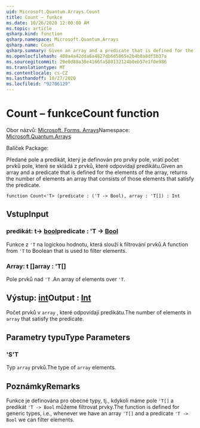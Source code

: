 ```yaml
---
uid: Microsoft.Quantum.Arrays.Count
title: Count – funkce
ms.date: 10/26/2020 12:00:00 AM
ms.topic: article
qsharp.kind: function
qsharp.namespace: Microsoft.Quantum.Arrays
qsharp.name: Count
qsharp.summary: Given an array and a predicate that is defined for the elements of the array, returns the number of elements an array that consists of those elements that satisfy the predicate.
ms.openlocfilehash: 408a4a42dda6a4827db6d5865e2b4b8a8df5b37a
ms.sourcegitcommit: 29e0d88a30e4166fa580132124b0eb57e1f0e986
ms.translationtype: MT
ms.contentlocale: cs-CZ
ms.lasthandoff: 10/27/2020
ms.locfileid: "92706129"
---
```

# <a name="count-function"></a><span data-ttu-id="6f358-102">Count – funkce</span><span class="sxs-lookup"><span data-stu-id="6f358-102">Count function</span></span>

<span data-ttu-id="6f358-103">Obor názvů: [Microsoft. Forms. Arrays](xref:Microsoft.Quantum.Arrays)</span><span class="sxs-lookup"><span data-stu-id="6f358-103">Namespace: [Microsoft.Quantum.Arrays](xref:Microsoft.Quantum.Arrays)</span></span>

<span data-ttu-id="6f358-104">Balíček [](https://nuget.org/packages/)</span><span class="sxs-lookup"><span data-stu-id="6f358-104">Package: [](https://nuget.org/packages/)</span></span>


<span data-ttu-id="6f358-105">Předané pole a predikát, který je definován pro prvky pole, vrátí počet prvků pole, které se skládá z prvků, které odpovídají predikátu.</span><span class="sxs-lookup"><span data-stu-id="6f358-105">Given an array and a predicate that is defined for the elements of the array, returns the number of elements an array that consists of those elements that satisfy the predicate.</span></span>

```qsharp
function Count<'T> (predicate : ('T -> Bool), array : 'T[]) : Int
```


## <a name="input"></a><span data-ttu-id="6f358-106">Vstup</span><span class="sxs-lookup"><span data-stu-id="6f358-106">Input</span></span>

### <a name="predicate--t---bool"></a><span data-ttu-id="6f358-107">predikát: t-> [bool](xref:microsoft.quantum.lang-ref.bool)</span><span class="sxs-lookup"><span data-stu-id="6f358-107">predicate : 'T -> [Bool](xref:microsoft.quantum.lang-ref.bool)</span></span>

<span data-ttu-id="6f358-108">Funkce z `'T` na logickou hodnotu, která slouží k filtrování prvků.</span><span class="sxs-lookup"><span data-stu-id="6f358-108">A function from `'T` to Boolean that is used to filter elements.</span></span>


### <a name="array--t"></a><span data-ttu-id="6f358-109">Array: t []</span><span class="sxs-lookup"><span data-stu-id="6f358-109">array : 'T[]</span></span>

<span data-ttu-id="6f358-110">Pole prvků nad `'T` .</span><span class="sxs-lookup"><span data-stu-id="6f358-110">An array of elements over `'T`.</span></span>



## <a name="output--int"></a><span data-ttu-id="6f358-111">Výstup: [int](xref:microsoft.quantum.lang-ref.int)</span><span class="sxs-lookup"><span data-stu-id="6f358-111">Output : [Int](xref:microsoft.quantum.lang-ref.int)</span></span>

<span data-ttu-id="6f358-112">Počet prvků v `array` , které odpovídají predikátu.</span><span class="sxs-lookup"><span data-stu-id="6f358-112">The number of elements in `array` that satisfy the predicate.</span></span>

## <a name="type-parameters"></a><span data-ttu-id="6f358-113">Parametry typu</span><span class="sxs-lookup"><span data-stu-id="6f358-113">Type Parameters</span></span>

### <a name="t"></a><span data-ttu-id="6f358-114">'S</span><span class="sxs-lookup"><span data-stu-id="6f358-114">'T</span></span>

<span data-ttu-id="6f358-115">Typ `array` prvků.</span><span class="sxs-lookup"><span data-stu-id="6f358-115">The type of `array` elements.</span></span>

## <a name="remarks"></a><span data-ttu-id="6f358-116">Poznámky</span><span class="sxs-lookup"><span data-stu-id="6f358-116">Remarks</span></span>

<span data-ttu-id="6f358-117">Funkce je definována pro obecné typy, tj., kdykoli máme pole `'T[]` a predikát `'T -> Bool` můžeme filtrovat prvky.</span><span class="sxs-lookup"><span data-stu-id="6f358-117">The function is defined for generic types, i.e., whenever we have an array `'T[]` and a predicate `'T -> Bool` we can filter elements.</span></span>